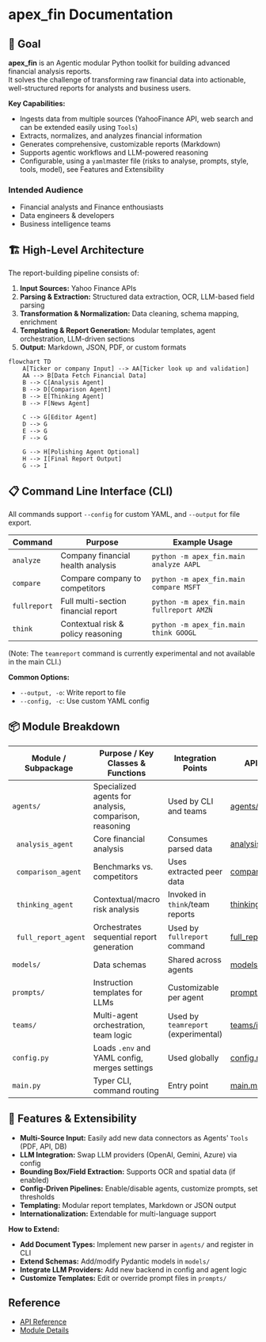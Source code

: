 # apex_fin Documentation

## 🎯 Goal

**apex_fin** is an Agentic modular Python toolkit for building advanced financial analysis reports.  
It solves the challenge of transforming raw financial data into actionable, well-structured reports for analysts and business users.

**Key Capabilities:**

- Ingests data from multiple sources (YahooFinance API, web search and can be extended easily using `Tools`)
- Extracts, normalizes, and analyzes financial information
- Generates comprehensive, customizable reports (Markdown)
- Supports agentic workflows and LLM-powered reasoning
- Configurable, using a `yaml`master file (risks to analyse, prompts, style, tools, model), see Features and Extensibility

### Intended Audience

- Financial analysts and Finance enthousiasts
- Data engineers & developers  
- Business intelligence teams

## 🏗️ High-Level Architecture

The report-building pipeline consists of:

1. **Input Sources:** Yahoo Finance APIs
2. **Parsing & Extraction:** Structured data extraction, OCR, LLM-based field parsing
3. **Transformation & Normalization:** Data cleaning, schema mapping, enrichment
4. **Templating & Report Generation:** Modular templates, agent orchestration, LLM-driven sections
5. **Output:** Markdown, JSON, PDF, or custom formats

``` mermaid
flowchart TD
    A[Ticker or company Input] --> AA[Ticker look up and validation]
    AA --> B[Data Fetch Financial Data]
    B --> C[Analysis Agent]
    B --> D[Comparison Agent]
    B --> E[Thinking Agent]
    B --> F[News Agent]

    C --> G[Editor Agent]
    D --> G
    E --> G
    F --> G

    G --> H[Polishing Agent Optional]
    H --> I[Final Report Output]
    G --> I
```

## 📋 Command Line Interface (CLI)

All commands support `--config` for custom YAML, and `--output` for file export.

| Command         | Purpose                                         | Example Usage                                      |
|-----------------|-------------------------------------------------|----------------------------------------------------|
| `analyze`       | Company financial health analysis               | `python -m apex_fin.main analyze AAPL`             |
| `compare`       | Compare company to competitors                  | `python -m apex_fin.main compare MSFT`             |
| `fullreport`    | Full multi-section financial report             | `python -m apex_fin.main fullreport AMZN`          |
| `think`         | Contextual risk & policy reasoning              | `python -m apex_fin.main think GOOGL`              |

(Note: The `teamreport` command is currently experimental and not available in the main CLI.)

**Common Options:**

- `--output, -o`: Write report to file
- `--config, -c`: Use custom YAML config

## 📦 Module Breakdown

| Module / Subpackage         | Purpose / Key Classes & Functions                                   | Integration Points                | API Reference                                                                                                                               |
|-----------------------------|---------------------------------------------------------------------|-----------------------------------|---------------------------------------------------------------------------------------------------------------------------------------------|
| `agents/`                   | Specialized agents for analysis, comparison, reasoning              | Used by CLI and teams             | [agents/index.md](reference/apex_fin/agents/index.md)                                                                                       |
| &nbsp;&nbsp;`analysis_agent`| Core financial analysis                                            | Consumes parsed data              | [analysis_agent.md](reference/apex_fin/agents/analysis_agent.md)                                                                            |
| &nbsp;&nbsp;`comparison_agent`| Benchmarks vs. competitors                                       | Uses extracted peer data          | [comparison_agent.md](reference/apex_fin/agents/comparison_agent.md)                                                                        |
| &nbsp;&nbsp;`thinking_agent`| Contextual/macro risk analysis                                     | Invoked in `think`/team reports   | [thinking_agent.md](reference/apex_fin/agents/thinking_agent.md)                                                                            |
| &nbsp;&nbsp;`full_report_agent`| Orchestrates sequential report generation                       | Used by `fullreport` command      | [full_report_agent.md](reference/apex_fin/agents/full_report_agent.md)                                                                      |
| `models/`                   | Data schemas                                                       | Shared across agents              | [models/index.md](reference/apex_fin/models/index.md)                                                                                       |
| `prompts/`                  | Instruction templates for LLMs                                     | Customizable per agent            | [prompts/index.md](reference/apex_fin/prompts/index.md)                                                                                     |
| `teams/`                    | Multi-agent orchestration, team logic                              | Used by `teamreport` (experimental) | [teams/index.md](reference/apex_fin/teams/index.md)                                                                                         |
| `config.py`                 | Loads `.env` and YAML config, merges settings                      | Used globally                     | [config.md](reference/apex_fin/config.md)                                                                                                   |
| `main.py`                   | Typer CLI, command routing                                         | Entry point                       | [main.md](reference/apex_fin/main.md)                                                                                                       |

## 🔧 Features & Extensibility

- **Multi-Source Input:** Easily add new data connectors as Agents' `Tools` (PDF, API, DB)
- **LLM Integration:** Swap LLM providers (OpenAI, Gemini, Azure) via config
- **Bounding Box/Field Extraction:** Supports OCR and spatial data (if enabled)
- **Config-Driven Pipelines:** Enable/disable agents, customize prompts, set thresholds
- **Templating:** Modular report templates, Markdown or JSON output
- **Internationalization:** Extendable for multi-language support

**How to Extend:**

- **Add Document Types:** Implement new parser in `agents/` and register in CLI
- **Extend Schemas:** Add/modify Pydantic models in `models/`
- **Integrate LLM Providers:** Add new backend in config and agent logic
- **Customize Templates:** Edit or override prompt files in `prompts/`

## Reference

- [API Reference](api.md)
- [Module Details](overview.md)
